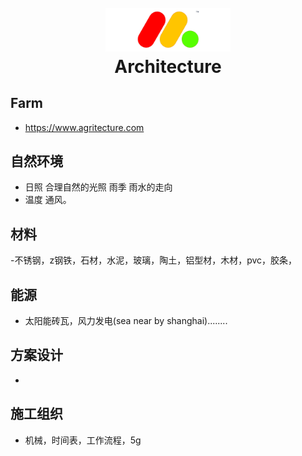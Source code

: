  <h1  align="center"> 
  <br>
  <a href="https://github.com/shuzijianzao/Spiral3D/blob/master/Picture/SHUZIJIANZAO"><img src="https://github.com/shuzijianzao/Spiral3D/blob/master/Picture/SHUZIJIANZAO.png" alt="SHUZIJIANZAO" width="200"></a>
  <br>
   Architecture
  <br>
</h1>

## Farm
- https://www.agritecture.com

## 自然环境
- 日照  合理自然的光照   雨季 雨水的走向
- 温度  通风。

## 材料
-不锈钢，z钢铁，石材，水泥，玻璃，陶土，铝型材，木材，pvc，胶条，

## 能源
- 太阳能砖瓦，风力发电(sea near by shanghai)........

## 方案设计
- 

## 施工组织
- 机械，时间表，工作流程，5g
